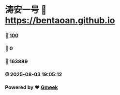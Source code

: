 # 涛安一号 :link: https://bentaoan.github.io 
### :page_facing_up: [100](https://bentaoan.github.io/tag.html) 
### :speech_balloon: 0 
### :hibiscus: 163889 
### :alarm_clock: 2025-08-03 19:05:12 
### Powered by :heart: [Gmeek](https://github.com/Meekdai/Gmeek)
